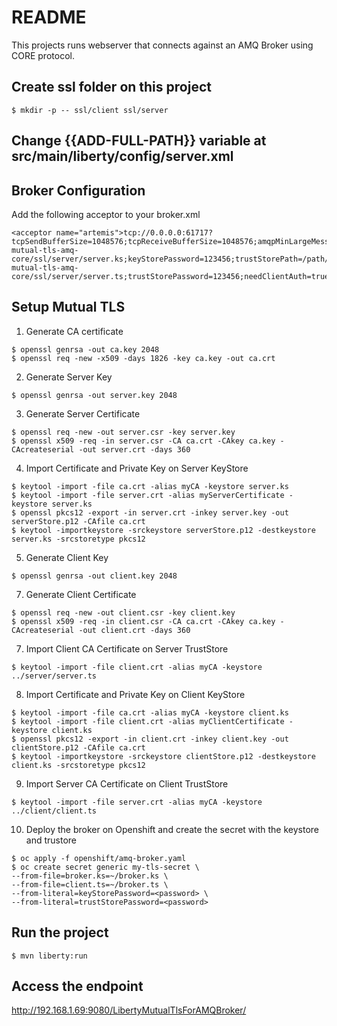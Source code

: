 # README
This projects runs webserver that connects against an AMQ Broker using CORE protocol.

## Create ssl folder on this project
```
$ mkdir -p -- ssl/client ssl/server
```

## Change {{ADD-FULL-PATH}} variable at src/main/liberty/config/server.xml

## Broker Configuration
Add the following acceptor to your broker.xml
```
<acceptor name="artemis">tcp://0.0.0.0:61717?tcpSendBufferSize=1048576;tcpReceiveBufferSize=1048576;amqpMinLargeMessageSize=102400;protocols=CORE,AMQP,STOMP,HORNETQ,MQTT,OPENWIRE;useEpoll=true;amqpCredits=1000;amqpLowCredits=300;amqpDuplicateDetection=true;supportAdvisory=false;suppressInternalManagementObjects=false;sslEnabled=true;keyStorePath=/path/liberty-mutual-tls-amq-core/ssl/server/server.ks;keyStorePassword=123456;trustStorePath=/path/liberty-mutual-tls-amq-core/ssl/server/server.ts;trustStorePassword=123456;needClientAuth=true</acceptor>
```

## Setup Mutual TLS
1. Generate CA certificate
```
$ openssl genrsa -out ca.key 2048
$ openssl req -new -x509 -days 1826 -key ca.key -out ca.crt
```
2. Generate Server Key
```
$ openssl genrsa -out server.key 2048
```
3. Generate Server Certificate
```
$ openssl req -new -out server.csr -key server.key
$ openssl x509 -req -in server.csr -CA ca.crt -CAkey ca.key -CAcreateserial -out server.crt -days 360
```

4. Import Certificate and Private Key on Server KeyStore
```
$ keytool -import -file ca.crt -alias myCA -keystore server.ks
$ keytool -import -file server.crt -alias myServerCertificate -keystore server.ks
$ openssl pkcs12 -export -in server.crt -inkey server.key -out serverStore.p12 -CAfile ca.crt
$ keytool -importkeystore -srckeystore serverStore.p12 -destkeystore server.ks -srcstoretype pkcs12
```

5. Generate Client Key
```
$ openssl genrsa -out client.key 2048
```

7. Generate Client Certificate
```
$ openssl req -new -out client.csr -key client.key
$ openssl x509 -req -in client.csr -CA ca.crt -CAkey ca.key -CAcreateserial -out client.crt -days 360
```

7. Import Client CA Certificate on Server TrustStore
```
$ keytool -import -file client.crt -alias myCA -keystore ../server/server.ts
```

8. Import Certificate and Private Key on Client KeyStore
```
$ keytool -import -file ca.crt -alias myCA -keystore client.ks
$ keytool -import -file client.crt -alias myClientCertificate -keystore client.ks
$ openssl pkcs12 -export -in client.crt -inkey client.key -out clientStore.p12 -CAfile ca.crt
$ keytool -importkeystore -srckeystore clientStore.p12 -destkeystore client.ks -srcstoretype pkcs12
```

9. Import Server CA Certificate on Client TrustStore
```
$ keytool -import -file server.crt -alias myCA -keystore ../client/client.ts
```

10. Deploy the broker on Openshift and create the secret with the keystore and trustore
```
$ oc apply -f openshift/amq-broker.yaml
$ oc create secret generic my-tls-secret \
--from-file=broker.ks=~/broker.ks \
--from-file=client.ts=~/broker.ts \
--from-literal=keyStorePassword=<password> \
--from-literal=trustStorePassword=<password>
```

## Run the project
```
$ mvn liberty:run
```

## Access the endpoint
http://192.168.1.69:9080/LibertyMutualTlsForAMQBroker/
